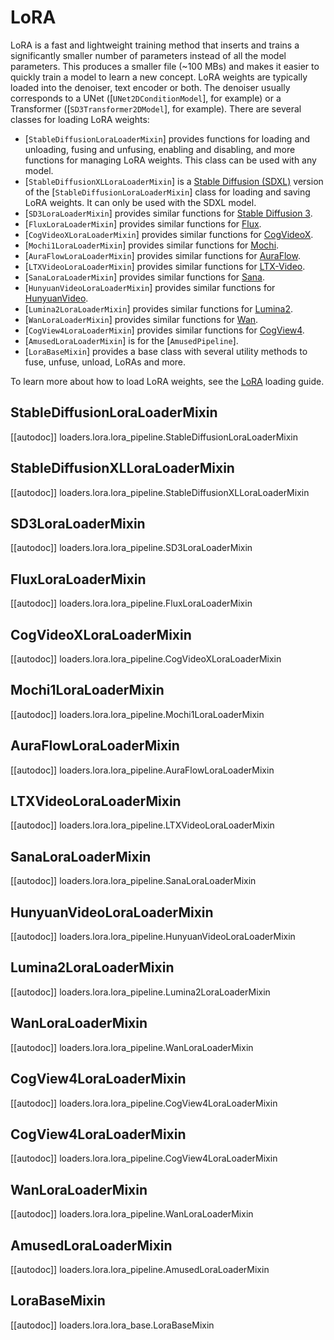 <!--Copyright 2024 The HuggingFace Team. All rights reserved.

Licensed under the Apache License, Version 2.0 (the "License"); you may not use this file except in compliance with
the License. You may obtain a copy of the License at

http://www.apache.org/licenses/LICENSE-2.0

Unless required by applicable law or agreed to in writing, software distributed under the License is distributed on
an "AS IS" BASIS, WITHOUT WARRANTIES OR CONDITIONS OF ANY KIND, either express or implied. See the License for the
specific language governing permissions and limitations under the License.
-->

# LoRA

LoRA is a fast and lightweight training method that inserts and trains a significantly smaller number of parameters instead of all the model parameters. This produces a smaller file (~100 MBs) and makes it easier to quickly train a model to learn a new concept. LoRA weights are typically loaded into the denoiser, text encoder or both. The denoiser usually corresponds to a UNet ([`UNet2DConditionModel`], for example) or a Transformer ([`SD3Transformer2DModel`], for example). There are several classes for loading LoRA weights:

- [`StableDiffusionLoraLoaderMixin`] provides functions for loading and unloading, fusing and unfusing, enabling and disabling, and more functions for managing LoRA weights. This class can be used with any model.
- [`StableDiffusionXLLoraLoaderMixin`] is a [Stable Diffusion (SDXL)](../../api/pipelines/stable_diffusion/stable_diffusion_xl) version of the [`StableDiffusionLoraLoaderMixin`] class for loading and saving LoRA weights. It can only be used with the SDXL model.
- [`SD3LoraLoaderMixin`] provides similar functions for [Stable Diffusion 3](https://huggingface.co/blog/sd3).
- [`FluxLoraLoaderMixin`] provides similar functions for [Flux](https://huggingface.co/docs/diffusers/main/en/api/pipelines/flux).
- [`CogVideoXLoraLoaderMixin`] provides similar functions for [CogVideoX](https://huggingface.co/docs/diffusers/main/en/api/pipelines/cogvideox).
- [`Mochi1LoraLoaderMixin`] provides similar functions for [Mochi](https://huggingface.co/docs/diffusers/main/en/api/pipelines/mochi).
- [`AuraFlowLoraLoaderMixin`] provides similar functions for [AuraFlow](https://huggingface.co/fal/AuraFlow).
- [`LTXVideoLoraLoaderMixin`] provides similar functions for [LTX-Video](https://huggingface.co/docs/diffusers/main/en/api/pipelines/ltx_video).
- [`SanaLoraLoaderMixin`] provides similar functions for [Sana](https://huggingface.co/docs/diffusers/main/en/api/pipelines/sana).
- [`HunyuanVideoLoraLoaderMixin`] provides similar functions for [HunyuanVideo](https://huggingface.co/docs/diffusers/main/en/api/pipelines/hunyuan_video).
- [`Lumina2LoraLoaderMixin`] provides similar functions for [Lumina2](https://huggingface.co/docs/diffusers/main/en/api/pipelines/lumina2).
- [`WanLoraLoaderMixin`] provides similar functions for [Wan](https://huggingface.co/docs/diffusers/main/en/api/pipelines/wan).
- [`CogView4LoraLoaderMixin`] provides similar functions for [CogView4](https://huggingface.co/docs/diffusers/main/en/api/pipelines/cogview4).
- [`AmusedLoraLoaderMixin`] is for the [`AmusedPipeline`].
- [`LoraBaseMixin`] provides a base class with several utility methods to fuse, unfuse, unload, LoRAs and more.

<Tip>

To learn more about how to load LoRA weights, see the [LoRA](../../using-diffusers/loading_adapters#lora) loading guide.

</Tip>

## StableDiffusionLoraLoaderMixin

[[autodoc]] loaders.lora.lora_pipeline.StableDiffusionLoraLoaderMixin

## StableDiffusionXLLoraLoaderMixin

[[autodoc]] loaders.lora.lora_pipeline.StableDiffusionXLLoraLoaderMixin

## SD3LoraLoaderMixin

[[autodoc]] loaders.lora.lora_pipeline.SD3LoraLoaderMixin

## FluxLoraLoaderMixin

[[autodoc]] loaders.lora.lora_pipeline.FluxLoraLoaderMixin

## CogVideoXLoraLoaderMixin

[[autodoc]] loaders.lora.lora_pipeline.CogVideoXLoraLoaderMixin

## Mochi1LoraLoaderMixin

[[autodoc]] loaders.lora.lora_pipeline.Mochi1LoraLoaderMixin
## AuraFlowLoraLoaderMixin

[[autodoc]] loaders.lora.lora_pipeline.AuraFlowLoraLoaderMixin

## LTXVideoLoraLoaderMixin

[[autodoc]] loaders.lora.lora_pipeline.LTXVideoLoraLoaderMixin

## SanaLoraLoaderMixin

[[autodoc]] loaders.lora.lora_pipeline.SanaLoraLoaderMixin

## HunyuanVideoLoraLoaderMixin

[[autodoc]] loaders.lora.lora_pipeline.HunyuanVideoLoraLoaderMixin

## Lumina2LoraLoaderMixin

[[autodoc]] loaders.lora.lora_pipeline.Lumina2LoraLoaderMixin

## WanLoraLoaderMixin

[[autodoc]] loaders.lora.lora_pipeline.WanLoraLoaderMixin

## CogView4LoraLoaderMixin

[[autodoc]] loaders.lora.lora_pipeline.CogView4LoraLoaderMixin

## CogView4LoraLoaderMixin

[[autodoc]] loaders.lora.lora_pipeline.CogView4LoraLoaderMixin

## WanLoraLoaderMixin

[[autodoc]] loaders.lora.lora_pipeline.WanLoraLoaderMixin

## AmusedLoraLoaderMixin

[[autodoc]] loaders.lora.lora_pipeline.AmusedLoraLoaderMixin

## LoraBaseMixin

[[autodoc]] loaders.lora.lora_base.LoraBaseMixin
